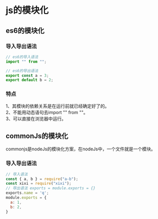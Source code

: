 # js的模块化
## es6的模块化
### 导入导出语法
```js
// es6的导入语法
import "" from "";

// es6的导出语法
export const a = 3;
export default b = 2;
```
### 特点
1、其模块的依赖关系是在运行前就已经确定好了的。   
2、不能用动态语句去import "" from ""。   
3、可以直接在浏览器中运行。   
## commonJs的模块化
commonjs是nodeJs的模块化方案，在nodeJs中，一个文件就是一个模块。   
### 导入导出语法
```js
// 导入语法
const { a, b } = require("a-b");
const xixi = require("xixi");
// 导出语法 exports = module.exports = {}
exports.name = 'q';
module.exports = {
  a: 1,
  b: 2,
}

```
